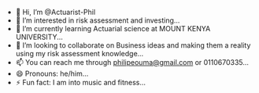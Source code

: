 - 👋 Hi, I’m @Actuarist-Phil
- 👀 I’m interested in risk assessment and investing...
- 🌱 I’m currently learning Actuarial science at MOUNT KENYA UNIVERSITY...
- 💞️ I’m looking to collaborate on Business ideas and making them a reality using my risk assessment knowledge...
- 📫 You can reach me through philipeouma@gmail.com or 0110670335...
- 😄 Pronouns: he/him...
- ⚡ Fun fact: I am into music and fitness...

<!---
Actuarist-Phil/Actuarist-Phil is a ✨ special ✨ repository because its `README.md` (this file) appears on your GitHub profile.
You can click the Preview link to take a look at your changes.
--->
